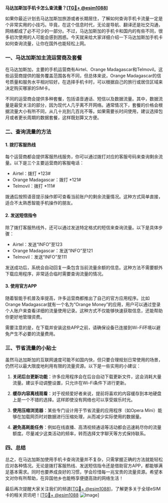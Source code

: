 **马达加斯加手机卡怎么查流量？[[TG💪+ @esim1088](https://t.me/s/esim1088)]**

如果你最近计划去马达加斯加旅游或者长期居住，了解如何查询手机卡流量一定是个非常实用的小技巧。毕竟，在这个信息时代，无论是导航、翻译还是社交沟通，网络都成了必不可少的一部分。不过，马达加斯加的手机卡和国内的有些不同，很多初次使用的人可能会感到困惑。今天就来给大家详细介绍一下马达加斯加手机卡如何查询流量，让你在国外也能轻松上网。

### 一、马达加斯加主流运营商及套餐

在马达加斯加，主要的手机运营商有Airtel、Orange Madagascar和Telmovil。这些运营商提供的服务覆盖范围各有不同，但总体来说，Orange Madagascar的信号质量和服务水平相对较好。在选择手机卡时，可以根据自己的旅行或居住区域来决定购买哪家的SIM卡。

不同的运营商会提供多种套餐，包括语音通话、短信以及数据流量。其中，数据流量是最受关注的部分，因为现代人几乎离不开网络。通常情况下，套餐的价格会根据流量大小有所不同，从几十兆到几百兆不等。如果需要长时间使用，建议选择包月或者更长周期的数据套餐，这样既划算又方便。

### 二、查询流量的方法

#### 1. 拨打客服热线
每个运营商都会提供客服热线服务，你可以通过拨打对应的客服号码来查询剩余流量。以下是三个主要运营商的客服电话：
- Airtel：拨打 *123#
- Orange Madagascar：拨打 *121#
- Telmovil：拨打 *111#

拨通后按照语音提示操作即可查看当前账户的剩余流量情况。这种方式简单直接，适合不太熟悉智能手机操作的朋友。

#### 2. 发送短信指令
除了拨打客服热线外，还可以通过发送特定格式的短信来查询流量。以下是具体步骤：
- Airtel：发送“INFO”至123
- Orange Madagascar：发送“INFO”至121
- Telmovil：发送“INFO”至111

发送成功后，系统会自动回复一条包含当前流量余额的信息。这种方法不需要额外下载应用程序，非常适合临时需要查询流量的情况。

#### 3. 使用官方APP
随着智能手机普及率提高，许多运营商都推出了自己的官方应用程序。比如Orange Madagascar就有一个名为“Orange Money”的应用，用户可以通过登录个人账户来查看详细的流量使用记录。这种方式不仅能够快速获取信息，还能帮助你更好地管理资费。

需要注意的是，在下载并安装这些APP之前，请确保设备已连接到Wi-Fi环境以避免产生不必要的流量费用。

### 三、节省流量的小贴士

虽然马达加斯加的互联网速度可能不如国内快，但只要合理规划日常使用的场景，仍然可以最大限度地利用有限的流量资源。以下是一些实用的小建议：

1. **关闭后台更新功能**：许多应用程序会在后台自动下载更新文件，这会消耗大量流量。建议手动调整设置，只允许在Wi-Fi条件下进行更新。
   
2. **缓存内容离线观看**：对于视频爱好者来说，提前将喜欢的内容缓存到本地硬盘上是一个不错的选择。这样即使没有网络也可以享受娱乐时光。

3. **使用压缩浏览器**：某些专门设计用于节省流量的应用程序（如Opera Mini）能够在加载网页时对数据进行压缩处理，从而减少实际使用的数据量。

4. **避免高耗能任务**：例如在线直播、高清视频通话等活动都会迅速耗尽你的流量额度。尽量减少这类活动的频率，转而选择文字聊天等方式保持联系。

### 四、总结

总之，在马达加斯加使用手机卡查询流量并不复杂，只需掌握正确的方法就能轻松应对各种情况。无论是拨打客服热线、发送短信指令还是借助官方APP，都能够满足基本需求。同时也要养成良好的习惯，学会珍惜每一兆宝贵的流量资源。希望本文对你有所帮助，在异国他乡也能畅享便捷高效的网络生活！

最后再次提醒大家关注我们的频道[[TG💪+ @esim1088](https://t.me/s/esim1088)]，了解更多关于全球eSIM卡的相关资讯吧！[[TG💪+ @esim1088](https://t.me/s/esim1088) ![Image](https://i.postimg.cc/4NQfJmqS/Snipaste-2025-05-13-00-14-12.png)]